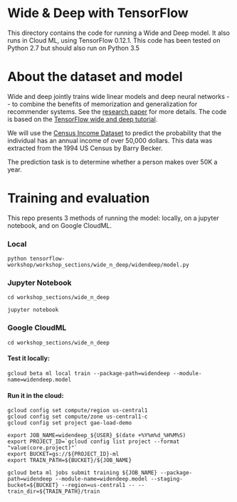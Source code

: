 # Wide & Deep with TensorFlow

This directory contains the code for running a Wide and Deep model. It also runs in Cloud ML, using TensorFlow 0.12.1. This code has been tested on Python 2.7 but should also run on Python 3.5

# About the dataset and model
Wide and deep jointly trains wide linear models and deep neural networks -- to combine the benefits of memorization and generalization for recommender systems. See the [research paper](https://arxiv.org/abs/1606.07792) for more details. The code is based on the [TensorFlow wide and deep tutorial](https://www.tensorflow.org/tutorials/wide_and_deep/).

We will use the [Census Income Dataset](https://archive.ics.uci.edu/ml/datasets/Census+Income) to predict the probability that the individual has an annual income of over 50,000 dollars. This data was extracted from the 1994 US Census by Barry Becker. 

The prediction task is to determine whether a person makes over 50K a year.

# Training and evaluation
This repo presents 3 methods of running the model: locally, on a jupyter notebook, and on Google CloudML.

### Local
`python tensorflow-workshop/workshop_sections/wide_n_deep/widendeep/model.py`

### Jupyter Notebook
`cd workshop_sections/wide_n_deep`

`jupyter notebook`

### Google CloudML
`cd workshop_sections/wide_n_deep`

#### Test it locally:
`gcloud beta ml local train --package-path=widendeep --module-name=widendeep.model`

#### Run it in the cloud:
    gcloud config set compute/region us-central1
    gcloud config set compute/zone us-central1-c
    gcloud config set project gae-load-demo

    export JOB_NAME=widendeep_${USER}_$(date +%Y%m%d_%H%M%S)
    export PROJECT_ID=`gcloud config list project --format "value(core.project)"`
    export BUCKET=gs://${PROJECT_ID}-ml
    export TRAIN_PATH=${BUCKET}/${JOB_NAME}

    gcloud beta ml jobs submit training ${JOB_NAME} --package-path=widendeep --module-name=widendeep.model --staging-bucket=${BUCKET} --region=us-central1 -- --train_dir=${TRAIN_PATH}/train


